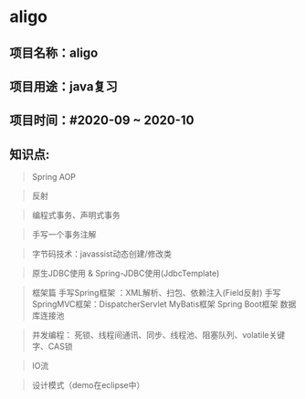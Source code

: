 aligo
=====
项目名称：aligo 
-------
项目用途：java复习
-------
项目时间：#2020-09 ~ 2020-10
-------

知识点:
------

>Spring AOP

>反射

>编程式事务、声明式事务

>手写一个事务注解

>字节码技术：javassist动态创建/修改类

>原生JDBC使用 & Spring-JDBC使用(JdbcTemplate)

>框架篇
手写Spring框架 ：XML解析、扫包、依赖注入(Field反射)
手写SpringMVC框架：DispatcherServlet
MyBatis框架
Spring Boot框架
数据库连接池


>并发编程：
死锁、线程间通讯、同步、线程池、阻塞队列、volatile关键字、CAS锁

>IO流

>设计模式（demo在eclipse中）
